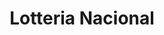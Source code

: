 ---
title: "Lotteria Nacional"
url: /ciudad-autonoma-de-buenos-aires/lotteria-nacional/
shop: lotería
---
